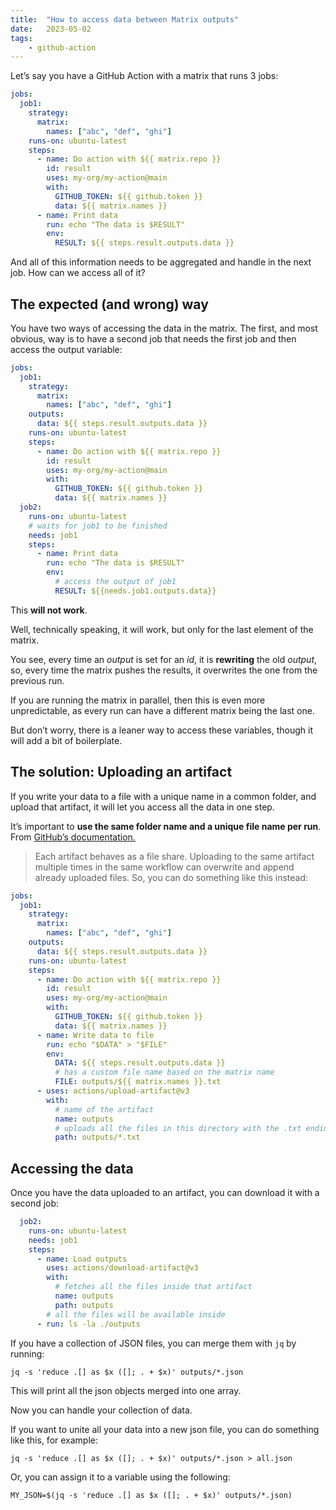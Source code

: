 ```yaml
---
title:  "How to access data between Matrix outputs"
date:   2023-05-02
tags:
    - github-action
---
```

Let’s say you have a GitHub Action with a matrix that runs 3 jobs:
```yaml
jobs:
  job1:
    strategy:
      matrix:
        names: ["abc", "def", "ghi"]
    runs-on: ubuntu-latest
    steps:
      - name: Do action with ${{ matrix.repo }}
        id: result
        uses: my-org/my-action@main
        with:
          GITHUB_TOKEN: ${{ github.token }}
          data: ${{ matrix.names }}
      - name: Print data
        run: echo "The data is $RESULT"
        env:
          RESULT: ${{ steps.result.outputs.data }}
```
And all of this information needs to be aggregated and handle in the next job. How can we access all of it?
## The expected (and wrong) way
You have two ways of accessing the data in the matrix. The first, and most obvious, way is to have a second job that needs the first job and then access the output variable:
```yaml
jobs:
  job1:
    strategy:
      matrix:
        names: ["abc", "def", "ghi"]
    outputs:
      data: ${{ steps.result.outputs.data }}
    runs-on: ubuntu-latest
    steps:
      - name: Do action with ${{ matrix.repo }}
        id: result
        uses: my-org/my-action@main
        with:
          GITHUB_TOKEN: ${{ github.token }}
          data: ${{ matrix.names }}
  job2:
    runs-on: ubuntu-latest
    # waits for job1 to be finished
    needs: job1
    steps:
      - name: Print data
        run: echo "The data is $RESULT"
        env:
          # access the output of job1
          RESULT: ${{needs.job1.outputs.data}}
```
This **will not work**.

Well, technically speaking, it will work, but only for the last element of the matrix.

You see, every time an _output_ is set for an _id_, it is **rewriting** the old _output_, so, every time the matrix pushes the results, it overwrites the one from the previous run. 

If you are running the matrix in parallel, then this is even more unpredictable, as every run can have a different matrix being the last one.

But don’t worry, there is a leaner way to access these variables, though it will add a bit of boilerplate.
## The solution: Uploading an artifact
If you write your data to a file with a unique name in a common folder, and upload that artifact, it will let you access all the data in one step.

It’s important to **use the same folder name and a unique file name per run**. From [GitHub’s documentation.](https://github.com/actions/upload-artifact#uploading-to-the-same-artifact)
> Each artifact behaves as a file share. Uploading to the same artifact multiple times in the same workflow can overwrite and append already uploaded files.
So, you can do something like this instead:
```yaml
jobs:
  job1:
    strategy:
      matrix:
        names: ["abc", "def", "ghi"]
    outputs:
      data: ${{ steps.result.outputs.data }}
    runs-on: ubuntu-latest
    steps:
      - name: Do action with ${{ matrix.repo }}
        id: result
        uses: my-org/my-action@main
        with:
          GITHUB_TOKEN: ${{ github.token }}
          data: ${{ matrix.names }}
      - name: Write data to file
        run: echo "$DATA" > "$FILE"
        env:
          DATA: ${{ steps.result.outputs.data }}
          # has a custom file name based on the matrix name
          FILE: outputs/${{ matrix.names }}.txt
      - uses: actions/upload-artifact@v3
        with:
          # name of the artifact
          name: outputs
          # uploads all the files in this directory with the .txt ending
          path: outputs/*.txt
```
## Accessing the data
Once you have the data uploaded to an artifact, you can download it with a second job:
```yaml
  job2:
    runs-on: ubuntu-latest
    needs: job1
    steps:
      - name: Load outputs
        uses: actions/download-artifact@v3
        with:
          # fetches all the files inside that artifact
          name: outputs
          path: outputs
        # all the files will be available inside
      - run: ls -la ./outputs
```
If you have a collection of JSON files, you can merge them with `jq` by running:

`jq -s 'reduce .[] as $x ([]; . + $x)' outputs/*.json`

This will print all the json objects merged into one array.

Now you can handle your collection of data.

If you want to unite all your data into a new json file, you can do something like this, for example:

`jq -s 'reduce .[] as $x ([]; . + $x)' outputs/*.json > all.json`

Or, you can assign it to a variable using the following:

`MY_JSON=$(jq -s 'reduce .[] as $x ([]; . + $x)' outputs/*.json)`

